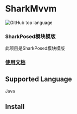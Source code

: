 # SharkMvvm



![GitHub top language](https://img.shields.io/github/languages/top/bigGreenPeople/SharkModTemplate)

### SharkPosed模块模版

此项目是SharkPosed模块模版

### [使用文档](https://1243596620.gitbook.io/sharkmvvm-wen-dang/)

## Supported Language

Java

## Install

